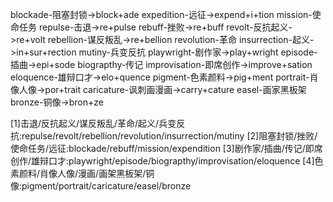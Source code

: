 blockade-阻塞封锁->block+ade
expedition-远征->expend+i+tion
mission-使命任务
repulse-击退->re+pulse
rebuff-挫败->re+buff
revolt-反抗起义->re+volt
rebellion-谋反叛乱->re+bellion
revolution-革命
insurrection-起义->in+sur+rection
mutiny-兵变反抗
playwright-剧作家->play+wright
episode-插曲->epi+sode
biograpthy-传记
improvisation-即席创作->improve+sation
eloquence-雄辩口才->elo+quence
pigment-色素颜料->pig+ment
portrait-肖像人像->por+trait
caricature-讽刺画漫画->carry+cature
easel-画家黑板架
bronze-铜像->bron+ze


[1]击退/反抗起义/谋反叛乱/革命/起义/兵变反抗:repulse/revolt/rebellion/revolution/insurrection/mutiny
[2]阻塞封锁/挫败/使命任务/远征:blockade/rebuff/mission/expendition
[3]剧作家/插曲/传记/即席创作/雄辩口才:playwright/episode/biograpthy/improvisation/eloquence
[4]色素颜料/肖像人像/漫画/画架黑板架/铜像:pigment/portrait/caricature/easel/bronze
